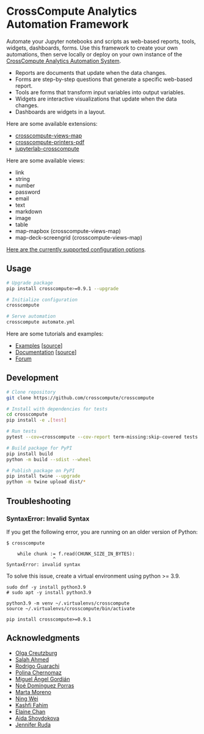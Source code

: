 # CrossCompute Analytics Automation Framework

Automate your Jupyter notebooks and scripts as web-based reports, tools, widgets, dashboards, forms. Use this framework to create your own automations, then serve locally or deploy on your own instance of the [CrossCompute Analytics Automation System](https://docs.crosscompute.com).

- Reports are documents that update when the data changes.
- Forms are step-by-step questions that generate a specific web-based report.
- Tools are forms that transform input variables into output variables.
- Widgets are interactive visualizations that update when the data changes.
- Dashboards are widgets in a layout.

Here are some available extensions:

- [crosscompute-views-map](https://github.com/crosscompute/crosscompute-views-map)
- [crosscompute-printers-pdf](https://github.com/crosscompute/crosscompute-printers-pdf)
- [jupyterlab-crosscompute](https://github.com/crosscompute/jupyterlab-crosscompute)

Here are some available views:

- link
- string
- number
- password
- email
- text
- markdown
- image
- table
- map-mapbox (crosscompute-views-map)
- map-deck-screengrid (crosscompute-views-map)

[Here are the currently supported configuration options](https://github.com/crosscompute/crosscompute/blob/develop/crosscompute/templates/configuration.yaml).

## Usage

```bash
# Upgrade package
pip install crosscompute>=0.9.1 --upgrade

# Initialize configuration
crosscompute

# Serve automation
crosscompute automate.yml
```

Here are some tutorials and examples:
- [Examples](https://crosscompute.net) [[source](https://github.com/crosscompute/crosscompute-examples)]
- [Documentation](https://docs.crosscompute.com) [[source](https://github.com/crosscompute/crosscompute-docs)]
- [Forum](https://forum.crosscompute.com)

## Development

```bash
# Clone repository
git clone https://github.com/crosscompute/crosscompute

# Install with dependencies for tests
cd crosscompute
pip install -e .[test]

# Run tests
pytest --cov=crosscompute --cov-report term-missing:skip-covered tests

# Build package for PyPI
pip install build
python -m build --sdist --wheel

# Publish package on PyPI
pip install twine --upgrade
python -m twine upload dist/*
```

## Troubleshooting

### SyntaxError: Invalid Syntax

If you get the following error, you are running on an older version of Python:

```
$ crosscompute

    while chunk := f.read(CHUNK_SIZE_IN_BYTES):
                 ^
SyntaxError: invalid syntax
```

To solve this issue, create a virtual environment using python >= 3.9.

```
sudo dnf -y install python3.9
# sudo apt -y install python3.9

python3.9 -m venv ~/.virtualenvs/crosscompute
source ~/.virtualenvs/crosscompute/bin/activate

pip install crosscompute>=0.9.1
```

## Acknowledgments

- [Olga Creutzburg](https://www.linkedin.com/in/olga-creutzburg)
- [Salah Ahmed](https://www.linkedin.com/in/salahspage)
- [Rodrigo Guarachi](https://www.linkedin.com/in/rmguarachi)
- [Polina Chernomaz](https://www.linkedin.com/in/polinac)
- [Miguel Ángel Gordián](https://www.linkedin.com/in/miguelgordian)
- [Noé Domínguez Porras](https://www.linkedin.com/in/noedominguez)
- [Marta Moreno](https://www.linkedin.com/in/marta-moreno-07364b82)
- [Ning Wei](https://www.linkedin.com/in/ning-wei-8152393b)
- [Kashfi Fahim](https://www.linkedin.com/in/kashfifahim)
- [Elaine Chan](https://www.linkedin.com/in/chanelaine)
- [Aida Shoydokova](https://www.linkedin.com/in/ashoydok)
- [Jennifer Ruda](https://www.linkedin.com/in/jruda)
